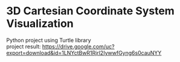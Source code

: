 # 3D Cartesian Coordinate System Visualization

Python project using Turtle library<br/>project result: https://drive.google.com/uc?export=download&id=1LNYctBwR1Rjrl2IywwfGyng6s0cauNYY
